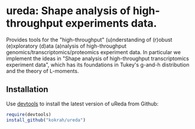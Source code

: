 ureda: Shape analysis of high-throughput experiments data.
==========================================================

Provides tools for the "high-throughput" (u)nderstanding
of (r)obust (e)xploratory (d)ata (a)nalysis of high-throughput
genomics/transcriptomics/proteomics experiment data. 
In particular we implement the ideas in "Shape analysis 
of high-throughput transcriptomics experiment data", 
which has its foundations in Tukey's g-and-h distribution 
and the theory of L-moments.

## Installation

Use [devtools](https://github.com/hadley/devtools) to install the latest
version of uReda from Github:

```r
require(devtools)
install_github("kokrah/ureda")
```
